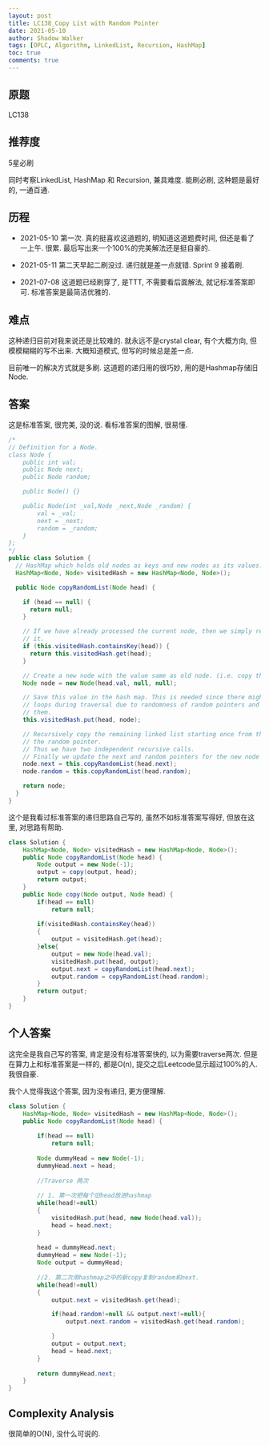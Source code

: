 ```yaml
---
layout: post
title: LC138_Copy List with Random Pointer
date: 2021-05-10
author: Shadow Walker
tags: [OPLC, Algorithm, LinkedList, Recursion, HashMap]
toc: true
comments: true
---
```



## 原题
LC138
## 推荐度
5星必刷

同时考察LinkedList, HashMap 和 Recursion, 兼具难度.  能刷必刷, 这种题是最好的, 一通百通. 

## 历程
- 2021-05-10 第一次.  真的挺喜欢这道题的, 明知道这道题费时间, 但还是看了一上午. 很累. 最后写出来一个100%的完美解法还是挺自豪的. 

- 2021-05-11 第二天早起二刷没过. 递归就是差一点就错. Sprint 9 接着刷. 
- 2021-07-08 这道题已经刷穿了, 是TTT, 不需要看后面解法, 就记标准答案即可. 标准答案是最简洁优雅的. 

## 难点

这种递归目前对我来说还是比较难的. 就永远不是crystal clear, 有个大概方向, 但模模糊糊的写不出来. 大概知道模式, 但写的时候总是差一点. 

目前唯一的解决方式就是多刷. 这道题的递归用的很巧妙, 用的是Hashmap存储旧Node. 

## 答案

这是标准答案, 很完美, 没的说. 看标准答案的图解, 很易懂. 

```java
/*
// Definition for a Node.
class Node {
    public int val;
    public Node next;
    public Node random;

    public Node() {}

    public Node(int _val,Node _next,Node _random) {
        val = _val;
        next = _next;
        random = _random;
    }
};
*/
public class Solution {
  // HashMap which holds old nodes as keys and new nodes as its values.
  HashMap<Node, Node> visitedHash = new HashMap<Node, Node>();

  public Node copyRandomList(Node head) {

    if (head == null) {
      return null;
    }

    // If we have already processed the current node, then we simply return the cloned version of
    // it.
    if (this.visitedHash.containsKey(head)) {
      return this.visitedHash.get(head);
    }

    // Create a new node with the value same as old node. (i.e. copy the node)
    Node node = new Node(head.val, null, null);

    // Save this value in the hash map. This is needed since there might be
    // loops during traversal due to randomness of random pointers and this would help us avoid
    // them.
    this.visitedHash.put(head, node);

    // Recursively copy the remaining linked list starting once from the next pointer and then from
    // the random pointer.
    // Thus we have two independent recursive calls.
    // Finally we update the next and random pointers for the new node created.
    node.next = this.copyRandomList(head.next);
    node.random = this.copyRandomList(head.random);

    return node;
  }
}
```

这个是我看过标准答案的递归思路自己写的, 虽然不如标准答案写得好, 但放在这里, 对思路有帮助. 

```java
class Solution {
    HashMap<Node, Node> visitedHash = new HashMap<Node, Node>();
    public Node copyRandomList(Node head) {
        Node output = new Node(-1);
        output = copy(output, head);
        return output;
    }
    public Node copy(Node output, Node head) {
        if(head == null)
            return null;
        
        if(visitedHash.containsKey(head))
        {
            output = visitedHash.get(head);
        }else{
            output = new Node(head.val);
            visitedHash.put(head, output);
            output.next = copyRandomList(head.next);
            output.random = copyRandomList(head.random);
        }
        return output;
    }
}
```
## 个人答案

这完全是我自己写的答案, 肯定是没有标准答案快的, 以为需要traverse两次. 但是在算力上和标准答案是一样的, 都是O(n), 提交之后Leetcode显示超过100%的人. 我很自豪. 

我个人觉得我这个答案, 因为没有递归, 更方便理解. 

```java
class Solution {
    HashMap<Node, Node> visitedHash = new HashMap<Node, Node>();
    public Node copyRandomList(Node head) {
        
        if(head == null)
            return null;
        
        Node dummyHead = new Node(-1);
        dummyHead.next = head;
        
        //Traverse 两次
        
        // 1. 第一次把每个旧head放进hashmap
        while(head!=null)
        {
            visitedHash.put(head, new Node(head.val));
            head = head.next;
        }
        
        head = dummyHead.next;
        dummyHead = new Node(-1);
        Node output = dummyHead;
        
        //2. 第二次用hashmap之中的新copy复制random和next. 
        while(head!=null)
        {
            output.next = visitedHash.get(head);

            if(head.random!=null && output.next!=null){
                output.next.random = visitedHash.get(head.random);

            }
            output = output.next;
            head = head.next;
        }
        
        return dummyHead.next;
    }
}
```
## Complexity Analysis

很简单的O(N), 没什么可说的. 
